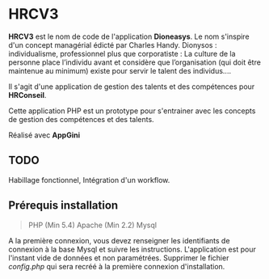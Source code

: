 # HRCV3
**HRCV3** est le nom de code de l'application **Dioneasys**. Le nom s'inspire d'un concept managérial édicté par Charles Handy. Dionysos : individualisme, professionnel plus que corporatiste : La culture de la personne place l’individu avant et considère que l’organisation (qui doit être maintenue au minimum) existe pour servir le talent des individus....

Il s'agit d'une application de gestion des talents et des compétences pour **HRConseil**.

Cette application PHP est un prototype pour s'entrainer avec les concepts de gestion des compétences et des talents. 

Réalisé avec **AppGini**

## TODO
Habillage fonctionnel,
Intégration d'un workflow.

## Prérequis installation

> PHP (Min 5.4)
> Apache (Min 2.2)
> Mysql

A la première connexion, vous devez renseigner les identifiants de connexion à la base Mysql et suivre les instructions.
L'application est pour l'instant vide de données et non paramétrées.
Supprimer le fichier *config.php* qui sera recréé à la première connexion d'installation.
